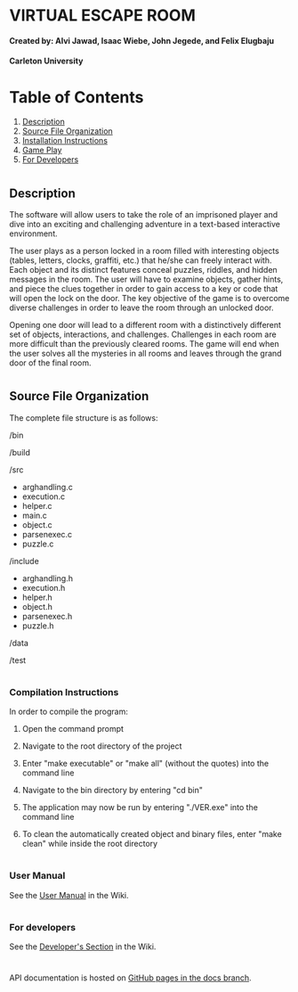 # VIRTUAL ESCAPE ROOM

#### Created by: Alvi Jawad, Isaac Wiebe, John Jegede, and Felix Elugbaju
#### Carleton University

# Table of Contents
1. [Description](#Description)
2. [Source File Organization](#dirstructure)
3. [Installation Instructions](#install)
4. [Game Play](#gameplay)
5. [For Developers](#development)

# <a name="Description"></a>
## Description

The software will allow users to take the role of an imprisoned player and dive into an exciting
and challenging adventure in a text-based interactive environment.

The user plays as a person locked in a room filled with interesting objects (tables, letters, clocks,
graffiti, etc.) that he/she can freely interact with. Each object and its distinct features conceal
puzzles, riddles, and hidden messages in the room. The user will have to examine objects, gather
hints, and piece the clues together in order to gain access to a key or code that will open the lock
on the door. The key objective of the game is to overcome diverse challenges in order to leave
the room through an unlocked door.

Opening one door will lead to a different room with a distinctively different set of objects,
interactions, and challenges. Challenges in each room are more difficult than the previously
cleared rooms. The game will end when the user solves all the mysteries in all rooms and leaves
through the grand door of the final room.

# <a name ="dirstructure"></a>
## Source File Organization

The complete file structure is as follows: 


/bin

/build

/src
- arghandling.c 
- execution.c
- helper.c 
- main.c 
- object.c 
- parsenexec.c 
- puzzle.c

/include 
- arghandling.h
- execution.h
- helper.h
- object.h
- parsenexec.h
- puzzle.h 

/data

/test


# <a name ="install"></a>
### Compilation Instructions

In order to compile the program:
1) Open the command prompt
2) Navigate to the root directory of the project
3) Enter "make executable" or "make all" (without the quotes) into the command line
4) Navigate to the bin directory by entering "cd bin"
5) The application may now be run by entering "./VER.exe" into the command line

6) To clean the automatically created object and binary files, enter "make clean" while inside the root directory


# <a name = "gameplay"></a>
### User Manual

See the [User Manual](https://github.com/felix-elugbaju/Group_B_VirtualEscapeRoom/wiki/User-Manual) in the Wiki. 

# <a name = "development"></a>
### For developers
See the [Developer's Section](https://github.com/felix-elugbaju/Group_B_VirtualEscapeRoom/wiki/Developer-Manual) in the Wiki. 

# <a name = "doxygen documentation"></a>
API documentation is hosted on [GitHub pages in the docs branch](https://felix-elugbaju.github.io/Group_B_VirtualEscapeRoom/files.html).
